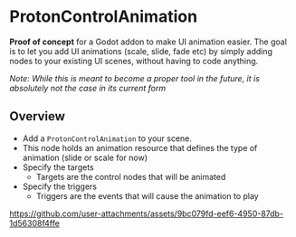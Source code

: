 # ProtonControlAnimation
**Proof of concept** for a Godot addon to make UI animation easier.
The goal is to let you add UI animations (scale, slide, fade etc) by simply adding nodes to your existing UI scenes, without having to code anything.

*Note: While this is meant to become a proper tool in the future, it is absolutely not the case in its current form*

## Overview


+ Add a `ProtonControlAnimation` to your scene.
+ This node holds an animation resource that defines the type of animation (slide or scale for now)
+ Specify the targets
  - Targets are the control nodes that will be animated
+ Specify the triggers
  - Triggers are the events that will cause the animation to play



https://github.com/user-attachments/assets/9bc079fd-eef6-4950-87db-1d56308f4ffe


